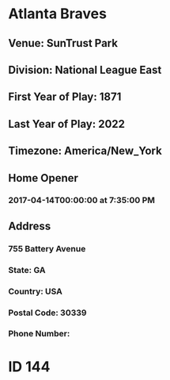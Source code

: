 # Atlanta Braves
## Venue: SunTrust Park
## Division: National League East
## First Year of Play: 1871
## Last Year of Play: 2022
## Timezone: America/New_York
## Home Opener
### 2017-04-14T00:00:00 at 7:35:00 PM
## Address
### 755 Battery Avenue
### State: GA
### Country: USA
### Postal Code: 30339
### Phone Number: 
# ID 144